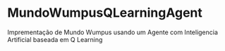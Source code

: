 # MundoWumpusQLearningAgent
 Imprementação de Mundo Wumpus usando um Agente com Inteligencia Artificial baseada em Q Learning
